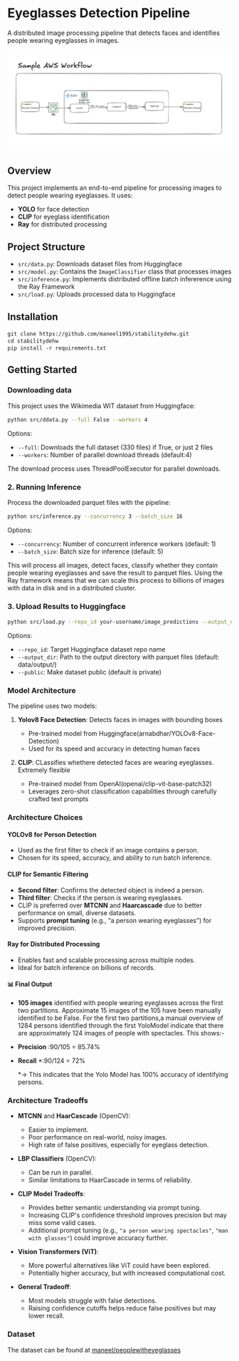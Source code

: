 # Eyeglasses Detection Pipeline

A distributed image processing pipeline that detects faces and identifies people wearing eyeglasses in images. 

![Eyeglasses Detection Example](scripts/sample.png)

## Overview

This project implements an end-to-end pipeline for processing images to detect people wearing eyeglasses. It uses:

- **YOLO** for face detection
- **CLIP** for eyeglass identification
- **Ray** for distributed processing

## Project Structure

- `src/data.py`: Downloads dataset files from Huggingface
- `src/model.py`: Contains the `ImageClassifier` class that processes images
- `src/inference.py`: Implements distributed offline batch infererence using the Ray Framework
- `src/load.py`: Uploads processed data to Huggingface

## Installation

```
git clone https://github.com/maneel1995/stabilitydehw.git
cd stabilitydehw
pip install -r requirements.txt
```

## Getting Started

### Downloading data
This project uses the Wikimedia WIT dataset from Huggingface:

```bash
python src/ddata.py --full False --workers 4
```
Options:
- `--full`: Downloads the full dataset (330 files) if True, or just 2 files
- `--workers`: Number of parallel download threads (default:4)

The download process uses ThreadPoolExecutor for parallel downloads. 

### 2. Running Inference

Process the downloaded parquet files with the pipeline:

```bash
python src/inference.py --concurrency 3 --batch_size 16
```

Options:
- `--concurrency`: Number of concurrent inference workers (default: 1)
- `--batch_size`: Batch size for inference (default: 5)

This will process all images, detect faces, classify whether they contain people wearing eyeglasses and save the result to parquet files. Using the Ray framework means that we can scale this process to billions of images with data in disk and in a distributed cluster. 

### 3. Upload Results to Huggingface 

```bash
python src/load.py --repo_id your-username/image_predictions --output_dir data/output
```

Options:
- `--repo_id`: Target Huggingface dataset repo name
- `--output_dir`: Path to the output directory with parquet files (default: data/output/)
- `--public`: Make dataset public (default is private)

### Model Architecture

The pipeline uses two models:

1. **Yolov8 Face Detection**: Detects faces in images with bounding boxes
    - Pre-trained model from Huggingface(arnabdhar/YOLOv8-Face-Detection)
    - Used for its speed and accuracy in detecting human faces

2. **CLIP**: CLassifies whethere detected faces are wearing eyeglasses. Extremely flexible 
    - Pre-trained model from OpenAI(openai/clip-vit-base-patch32)
    - Leverages zero-shot classification capabilities through carefully crafted text prompts

### Architecture Choices
#### YOLOv8 for Person Detection
- Used as the first filter to check if an image contains a person.
- Chosen for its speed, accuracy, and ability to run batch inference.

#### CLIP for Semantic Filtering
- **Second filter**: Confirms the detected object is indeed a person.
- **Third filter**: Checks if the person is wearing eyeglasses.
- CLIP is preferred over **MTCNN** and **Haarcascade** due to better performance on small, diverse datasets.
- Supports **prompt tuning** (e.g., “a person wearing eyeglasses”) for improved precision.

#### Ray for Distributed Processing
- Enables fast and scalable processing across multiple nodes.
- Ideal for batch inference on billions of records.

#### 📊 Final Output
- **105 images** identified with people wearing eyeglasses across the first two partitions. Approximate 15 images of the 105 have been manually identified to be False. For the first two partitions,a manual overview of 1284 persons identified through the first YoloModel indicate that there are approximately 124 images of people with spectacles. This shows:-

- **Precision** :90/105 = 85.74%
- **Recall** *:90/124 = 72%

  *-> This indicates that the Yolo Model has 100% accuracy of identifying persons. 

### Architecture Tradeoffs
- **MTCNN** and **HaarCascade** (OpenCV):
  - Easier to implement.
  - Poor performance on real-world, noisy images.
  - High rate of false positives, especially for eyeglass detection.

- **LBP Classifiers** (OpenCV):
  - Can be run in parallel.
  - Similar limitations to HaarCascade in terms of reliability.

- **CLIP Model Tradeoffs**:
  - Provides better semantic understanding via prompt tuning.
  - Increasing CLIP's confidence threshold improves precision but may miss some valid cases.
  - Additional prompt tuning (e.g., `"a person wearing spectacles"`, `"man with glasses"`) could improve accuracy further.

- **Vision Transformers (ViT)**:
  - More powerful alternatives like ViT could have been explored.
  - Potentially higher accuracy, but with increased computational cost.

- **General Tradeoff**:
  - Most models struggle with false detections.
  - Raising confidence cutoffs helps reduce false positives but may lower recall.


### Dataset 

The dataset can be found at [maneel/peoplewitheyeglasses](https://huggingface.co/datasets/maneel/peoplewitheyeglasses)